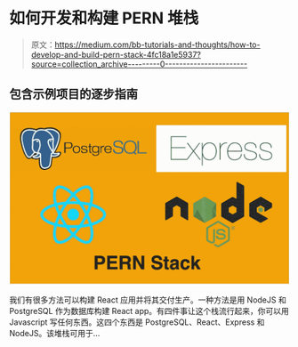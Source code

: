 # 如何开发和构建 PERN 堆栈

> 原文：<https://medium.com/bb-tutorials-and-thoughts/how-to-develop-and-build-pern-stack-4fc18a1e5937?source=collection_archive---------0----------------------->

## 包含示例项目的逐步指南

![](img/f0d7db9b65b6546120bf9a1f9c7a320f.png)

我们有很多方法可以构建 React 应用并将其交付生产。一种方法是用 NodeJS 和 PostgreSQL 作为数据库构建 React app。有四件事让这个栈流行起来，你可以用 Javascript 写任何东西。这四个东西是 PostgreSQL、React、Express 和 NodeJS。该堆栈可用于…